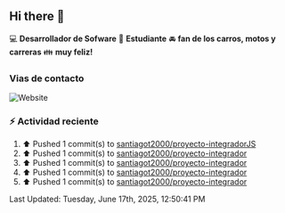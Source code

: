 ## Hi there 👋

:computer: **Desarrollador de Sofware**
:pencil: **Estudiante**
:oncoming_automobile: **fan de los carros, motos y carreras**
:family: **muy feliz!**

### Vias de contacto
![Website](https://img.shields.io/website?url=https%3A%2F%2Fgithub.com%2Fsantiagot2000)

### :zap: Actividad reciente
<!--RECENT_ACTIVITY:start-->
1. ⬆️ Pushed 1 commit(s) to [santiagot2000/proyecto-integradorJS](https://github.com/santiagot2000/proyecto-integradorJS)<br>
2. ⬆️ Pushed 1 commit(s) to [santiagot2000/proyecto-integrador](https://github.com/santiagot2000/proyecto-integrador)<br>
3. ⬆️ Pushed 1 commit(s) to [santiagot2000/proyecto-integrador](https://github.com/santiagot2000/proyecto-integrador)<br>
4. ⬆️ Pushed 1 commit(s) to [santiagot2000/proyecto-integrador](https://github.com/santiagot2000/proyecto-integrador)<br>
5. ⬆️ Pushed 1 commit(s) to [santiagot2000/proyecto-integrador](https://github.com/santiagot2000/proyecto-integrador)<br>
<!--RECENT_ACTIVITY:end-->
<!--RECENT_ACTIVITY:last_update-->
Last Updated: Tuesday, June 17th, 2025, 12:50:41 PM
<!--RECENT_ACTIVITY:last_update_end-->
